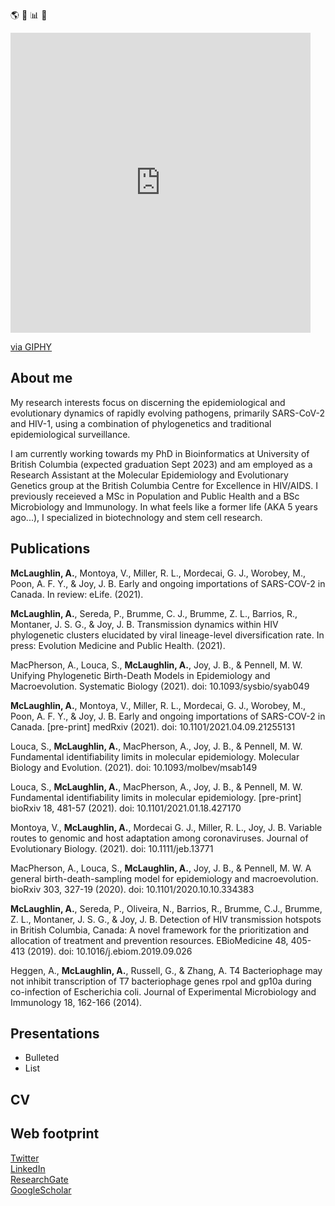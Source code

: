 :earth_americas: :floppy_disk: :bar_chart: :evergreen_tree:	

<iframe src="https://giphy.com/embed/6znpHNXfBQJnSWhwmm" width="480" height="480" frameBorder="0" class="giphy-embed" allowFullScreen></iframe><p><a href="https://giphy.com/gifs/studiosoriginals-friday-feeling-happy-6znpHNXfBQJnSWhwmm">via GIPHY</a></p>

## About me
My research interests focus on discerning the epidemiological and evolutionary dynamics of rapidly evolving pathogens, primarily SARS-CoV-2 and HIV-1, using a combination of phylogenetics and traditional epidemiological surveillance. 

I am currently working towards my PhD in Bioinformatics at University of British Columbia (expected graduation Sept 2023) and am employed as a Research Assistant at the Molecular Epidemiology and Evolutionary Genetics group at the British Columbia Centre for Excellence in HIV/AIDS. I previously receieved a MSc in Population and Public Health and a BSc Microbiology and Immunology. In what feels like a former life (AKA 5 years ago...), I specialized in biotechnology and stem cell research.

## Publications
**McLaughlin, A.**, Montoya, V., Miller, R. L., Mordecai, G. J., Worobey, M., Poon, A. F. Y., & Joy, J. B. Early and ongoing importations of SARS-COV-2 in Canada. In review: eLife. (2021).

**McLaughlin, A.**, Sereda, P., Brumme, C. J., Brumme, Z. L., Barrios, R., Montaner, J. S. G., & Joy, J. B. Transmission dynamics within HIV phylogenetic clusters elucidated by viral lineage-level diversification rate. In press: Evolution Medicine and Public Health. (2021).

MacPherson, A., Louca, S., **McLaughlin, A.**, Joy, J. B., & Pennell, M. W. Unifying Phylogenetic Birth-Death Models in Epidemiology and Macroevolution. Systematic Biology (2021). doi: 10.1093/sysbio/syab049
  
**McLaughlin, A.**, Montoya, V., Miller, R. L., Mordecai, G. J., Worobey, M., Poon, A. F. Y., & Joy, J. B. Early and ongoing importations of SARS-COV-2 in Canada. [pre-print] medRxiv (2021). doi: 10.1101/2021.04.09.21255131

Louca, S., **McLaughlin, A.**, MacPherson, A., Joy, J. B., & Pennell, M. W. Fundamental identifiability limits in molecular epidemiology. Molecular Biology and Evolution. (2021). doi: 10.1093/molbev/msab149

Louca, S., **McLaughlin, A.**, MacPherson, A., Joy, J. B., & Pennell, M. W. Fundamental identifiability limits in molecular epidemiology. [pre-print] bioRxiv 18, 481-57 (2021). doi: 10.1101/2021.01.18.427170

Montoya, V., **McLaughlin, A.**, Mordecai G. J., Miller, R. L., Joy, J. B. Variable routes to genomic and host adaptation among coronaviruses. Journal of Evolutionary Biology. (2021). doi: 10.1111/jeb.13771

MacPherson, A., Louca, S., **McLaughlin, A.**, Joy, J. B., & Pennell, M. W. A general birth-death-sampling model for epidemiology and macroevolution. bioRxiv 303, 327-19 (2020). doi: 10.1101/2020.10.10.334383  

**McLaughlin, A.**, Sereda, P., Oliveira, N., Barrios, R., Brumme, C.J., Brumme, Z. L., Montaner, J. S. G., & Joy, J. B. Detection of HIV transmission hotspots in British Columbia, Canada: A novel framework for the prioritization and allocation of treatment and prevention resources. EBioMedicine 48, 405-413 (2019). doi: 10.1016/j.ebiom.2019.09.026

Heggen, A., **McLaughlin, A.**, Russell, G., & Zhang, A. T4 Bacteriophage may not inhibit transcription of T7 bacteriophage genes rpol and gp10a during co-infection of Escherichia coli. Journal of Experimental Microbiology and Immunology 18, 162-166 (2014).
 
## Presentations
- Bulleted
- List

## CV
<link a pdf>

## Web footprint
[Twitter](https://twitter.com/AngelaMcLaughin)  
[LinkedIn](https://www.linkedin.com/in/angela-mclaughlin/)  
[ResearchGate](https://www.researchgate.net/profile/Angela-Mclaughlin-4)  
[GoogleScholar](https://scholar.google.ca/citations?user=SHmc-yYAAAAJ&hl=en&oi=sra)  

